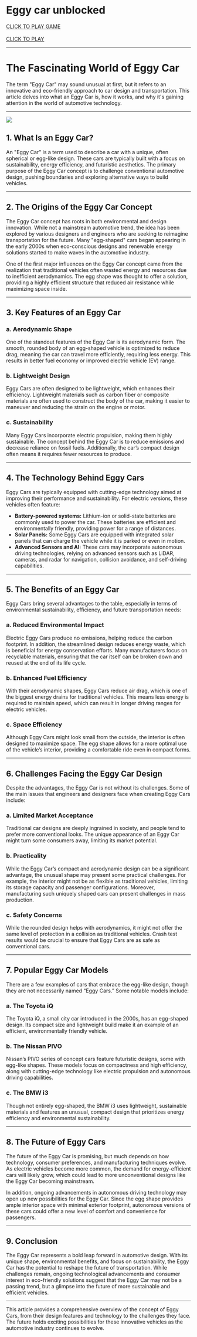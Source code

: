 # Eggy car unblocked

<a href="https://1lesson.guru" rel="nofollow"> CLICK TO PLAY GAME</a> <br>
<br>
<a href="https://2slope.pages.dev" rel="nofollow">CLICK TO PLAY</a>

---

# The Fascinating World of Eggy Car

The term "Eggy Car" may sound unusual at first, but it refers to an innovative and eco-friendly approach to car design and transportation. This article delves into what an Eggy Car is, how it works, and why it's gaining attention in the world of automotive technology.

---
<p dir="auto"><a href="https://1lesson.guru" rel="nofollow"><img src="https://camo.githubusercontent.com/225fb785fe11fdd6f6e514b30a8b75dbadef3b044ae40c98256b6b4327398176/68747470733a2f2f636c65617263616368652e73746f72652f67616d65732e706e67" data-canonical-src="https://clearcache.store/games.png" style="max-width: 100%;"></a></p>

## 1. What Is an Eggy Car?

An "Eggy Car" is a term used to describe a car with a unique, often spherical or egg-like design. These cars are typically built with a focus on sustainability, energy efficiency, and futuristic aesthetics. The primary purpose of the Eggy Car concept is to challenge conventional automotive design, pushing boundaries and exploring alternative ways to build vehicles.

---

## 2. The Origins of the Eggy Car Concept

The Eggy Car concept has roots in both environmental and design innovation. While not a mainstream automotive trend, the idea has been explored by various designers and engineers who are seeking to reimagine transportation for the future. Many "egg-shaped" cars began appearing in the early 2000s when eco-conscious designs and renewable energy solutions started to make waves in the automotive industry. 

One of the first major influences on the Eggy Car concept came from the realization that traditional vehicles often wasted energy and resources due to inefficient aerodynamics. The egg shape was thought to offer a solution, providing a highly efficient structure that reduced air resistance while maximizing space inside.

---

## 3. Key Features of an Eggy Car

### a. Aerodynamic Shape

One of the standout features of the Eggy Car is its aerodynamic form. The smooth, rounded body of an egg-shaped vehicle is optimized to reduce drag, meaning the car can travel more efficiently, requiring less energy. This results in better fuel economy or improved electric vehicle (EV) range.

### b. Lightweight Design

Eggy Cars are often designed to be lightweight, which enhances their efficiency. Lightweight materials such as carbon fiber or composite materials are often used to construct the body of the car, making it easier to maneuver and reducing the strain on the engine or motor.

### c. Sustainability

Many Eggy Cars incorporate electric propulsion, making them highly sustainable. The concept behind the Eggy Car is to reduce emissions and decrease reliance on fossil fuels. Additionally, the car’s compact design often means it requires fewer resources to produce.

---

## 4. The Technology Behind Eggy Cars

Eggy Cars are typically equipped with cutting-edge technology aimed at improving their performance and sustainability. For electric versions, these vehicles often feature:

- **Battery-powered systems:** Lithium-ion or solid-state batteries are commonly used to power the car. These batteries are efficient and environmentally friendly, providing power for a range of distances.
- **Solar Panels:** Some Eggy Cars are equipped with integrated solar panels that can charge the vehicle while it is parked or even in motion.
- **Advanced Sensors and AI:** These cars may incorporate autonomous driving technologies, relying on advanced sensors such as LiDAR, cameras, and radar for navigation, collision avoidance, and self-driving capabilities.

---

## 5. The Benefits of an Eggy Car

Eggy Cars bring several advantages to the table, especially in terms of environmental sustainability, efficiency, and future transportation needs:

### a. Reduced Environmental Impact

Electric Eggy Cars produce no emissions, helping reduce the carbon footprint. In addition, the streamlined design reduces energy waste, which is beneficial for energy conservation efforts. Many manufacturers focus on recyclable materials, ensuring that the car itself can be broken down and reused at the end of its life cycle.

### b. Enhanced Fuel Efficiency

With their aerodynamic shapes, Eggy Cars reduce air drag, which is one of the biggest energy drains for traditional vehicles. This means less energy is required to maintain speed, which can result in longer driving ranges for electric vehicles.

### c. Space Efficiency

Although Eggy Cars might look small from the outside, the interior is often designed to maximize space. The egg shape allows for a more optimal use of the vehicle’s interior, providing a comfortable ride even in compact forms.

---

## 6. Challenges Facing the Eggy Car Design

Despite the advantages, the Eggy Car is not without its challenges. Some of the main issues that engineers and designers face when creating Eggy Cars include:

### a. Limited Market Acceptance

Traditional car designs are deeply ingrained in society, and people tend to prefer more conventional looks. The unique appearance of an Eggy Car might turn some consumers away, limiting its market potential.

### b. Practicality

While the Eggy Car’s compact and aerodynamic design can be a significant advantage, the unusual shape may present some practical challenges. For example, the interior might not be as flexible as traditional vehicles, limiting its storage capacity and passenger configurations. Moreover, manufacturing such uniquely shaped cars can present challenges in mass production.

### c. Safety Concerns

While the rounded design helps with aerodynamics, it might not offer the same level of protection in a collision as traditional vehicles. Crash test results would be crucial to ensure that Eggy Cars are as safe as conventional cars.

---

## 7. Popular Eggy Car Models

There are a few examples of cars that embrace the egg-like design, though they are not necessarily named “Eggy Cars.” Some notable models include:

### a. The Toyota iQ

The Toyota iQ, a small city car introduced in the 2000s, has an egg-shaped design. Its compact size and lightweight build make it an example of an efficient, environmentally friendly vehicle.

### b. The Nissan PIVO

Nissan’s PIVO series of concept cars feature futuristic designs, some with egg-like shapes. These models focus on compactness and high efficiency, along with cutting-edge technology like electric propulsion and autonomous driving capabilities.

### c. The BMW i3

Though not entirely egg-shaped, the BMW i3 uses lightweight, sustainable materials and features an unusual, compact design that prioritizes energy efficiency and environmental sustainability.

---

## 8. The Future of Eggy Cars

The future of the Eggy Car is promising, but much depends on how technology, consumer preferences, and manufacturing techniques evolve. As electric vehicles become more common, the demand for energy-efficient cars will likely grow, which could lead to more unconventional designs like the Eggy Car becoming mainstream.

In addition, ongoing advancements in autonomous driving technology may open up new possibilities for the Eggy Car. Since the egg shape provides ample interior space with minimal exterior footprint, autonomous versions of these cars could offer a new level of comfort and convenience for passengers.

---

## 9. Conclusion

The Eggy Car represents a bold leap forward in automotive design. With its unique shape, environmental benefits, and focus on sustainability, the Eggy Car has the potential to reshape the future of transportation. While challenges remain, ongoing technological advancements and consumer interest in eco-friendly solutions suggest that the Eggy Car may not be a passing trend, but a glimpse into the future of more sustainable and efficient vehicles.

---

This article provides a comprehensive overview of the concept of Eggy Cars, from their design features and technology to the challenges they face. The future holds exciting possibilities for these innovative vehicles as the automotive industry continues to evolve.
